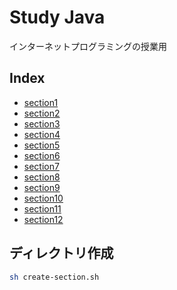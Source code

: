 # Study Java

インターネットプログラミングの授業用

## Index

- [section1](section1)
- [section2](section2)
- [section3](section3)
- [section4](section4)
- [section5](section5)
- [section6](section6)
- [section7](section7)
- [section8](section8)
- [section9](section9)
- [section10](section10)
- [section11](section11)
- [section12](section12)

## ディレクトリ作成

```bash
sh create-section.sh
```
